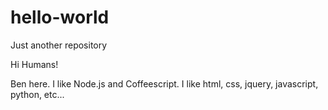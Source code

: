 # hello-world
Just another repository

Hi Humans!

Ben here. I like Node.js and Coffeescript. I like html, css, jquery, javascript, python, etc...
